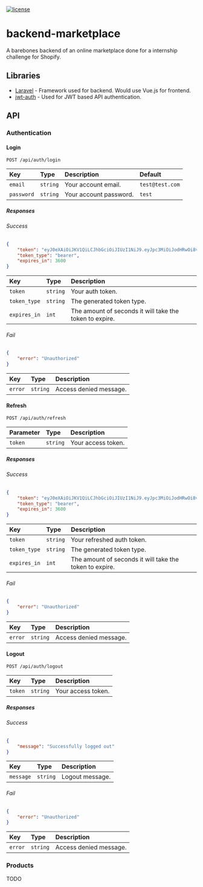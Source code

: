 [![license](https://img.shields.io/github/license/mashape/apistatus.svg) ](LICENSE)

# backend-marketplace
A barebones backend of an online marketplace done for a internship challenge for Shopify.

## Libraries
- [Laravel](https://github.com/laravel/laravel) - Framework used for backend. Would use Vue.js for frontend.
- [jwt-auth](https://github.com/tymondesigns/jwt-auth) - Used for JWT based API authentication.

## API

### Authentication

#### Login

```http
POST /api/auth/login
```
| Key | Type | Description | Default |
| :--- | :--- | :--- | :--- |
| `email` | `string` | Your account email. | `test@test.com` |
| `password` | `string` | Your account password. | `test` |

##### Responses

###### Success

```json
{
    "token": "eyJ0eXAiOiJKV1QiLCJhbGciOiJIUzI1NiJ9.eyJpc3MiOiJodHRwOi8vbG9jYWxob3N0L2JhY2tlbmQvcHVibGljL2FwaS9hdXRoL2xvZ2luIiwiaWF0IjoxNTQ3NjAwMTMyLCJleHAiOjE1NDc2MDM3MzIsIm5iZiI6MTU0NzYwMDEzMiwianRpIjoiTHJnSDM1R1NMR3RUbUtJVCIsInN1YiI6MSwicHJ2IjoiODdlMGFmMWVmOWZkMTU4MTJmZGVjOTcxNTNhMTRlMGIwNDc1NDZhYSJ9.APiKkzX0ka9is6MO132ub-3zByn-WqGhLLmEDdWzVto",
    "token_type": "bearer",
    "expires_in": 3600
}
```
| Key | Type | Description |
| :--- | :--- | :--- |
| `token` | `string` | Your auth token. |
| `token_type` | `string` | The generated token type. |
| `expires_in` | `int` | The amount of seconds it will take the token to expire. |

###### Fail
```json
{
    "error": "Unauthorized"
}
```
| Key | Type | Description |
| :--- | :--- | :--- |
| `error` | `string` | Access denied message. |

#### Refresh

```http
POST /api/auth/refresh
```
| Parameter | Type | Description |
| :--- | :--- | :--- |
| `token` | `string` | Your access token. |

##### Responses

###### Success

```json
{
    "token": "eyJ0eXAiOiJKV1QiLCJhbGciOiJIUzI1NiJ9.eyJpc3MiOiJodHRwOi8vbG9jYWxob3N0L2JhY2tlbmQvcHVibGljL2FwaS9hdXRoL2xvZ2luIiwiaWF0IjoxNTQ3NjAwODI1LCJleHAiOjE1NDc2MDQ0MjUsIm5iZiI6MTU0NzYwMDgyNSwianRpIjoiWUxrYXR2RjFlMEdLVExLUiIsInN1YiI6MSwicHJ2IjoiODdlMGFmMWVmOWZkMTU4MTJmZGVjOTcxNTNhMTRlMGIwNDc1NDZhYSJ9.7GmAc12UE-gaZUUMNglsXlH7MyRwkGnRoetnktlEkpY",
    "token_type": "bearer",
    "expires_in": 3600
}
```
| Key | Type | Description |
| :--- | :--- | :--- |
| `token` | `string` | Your refreshed auth token. |
| `token_type` | `string` | The generated token type. |
| `expires_in` | `int` | The amount of seconds it will take the token to expire. |

###### Fail
```json
{
    "error": "Unauthorized"
}
```
| Key | Type | Description |
| :--- | :--- | :--- |
| `error` | `string` | Access denied message. |

#### Logout

```http
POST /api/auth/logout
```
| Key | Type | Description |
| :--- | :--- | :--- |
| `token` | `string` | Your access token. |

##### Responses

###### Success

```json
{
    "message": "Successfully logged out"
}
```
| Key | Type | Description |
| :--- | :--- | :--- |
| `message` | `string` | Logout message. |

###### Fail
```json
{
    "error": "Unauthorized"
}
```
| Key | Type | Description |
| :--- | :--- | :--- |
| `error` | `string` | Access denied message. |

### Products

TODO
